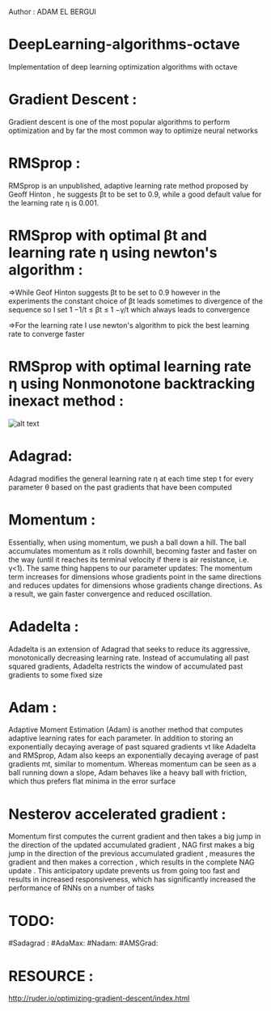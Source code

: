 Author : ADAM EL BERGUI

# DeepLearning-algorithms-octave
Implementation of deep learning optimization algorithms with octave

# Gradient Descent : 
Gradient descent is one of the most popular algorithms to perform optimization and by far the most common way to optimize neural networks

# RMSprop : 

RMSprop is an unpublished, adaptive learning rate method proposed by Geoff Hinton , he suggests βt to be set to 0.9, while a good default value for the learning rate η is 0.001.

# RMSprop with optimal βt and learning rate η using newton's algorithm  :
=>While Geof Hinton suggests βt to be set to 0.9 however in the experiments the constant
choice of βt leads sometimes to divergence of the sequence so I set 1 −1/t ≤ βt ≤ 1 −γ/t  which always leads to convergence 

=>For the learning rate I use newton's algorithm to pick the best learning rate to converge faster 

# RMSprop with optimal learning rate η using Nonmonotone backtracking inexact method :
  ![alt text](https://raw.githubusercontent.com/XHAL9000/DeepLearning-algorithms-octave/nonmonotone.png)

# Adagrad:

Adagrad modifies the general learning rate η at each time step t for every parameter θ based on the past gradients that have been computed 

# Momentum :

Essentially, when using momentum, we push a ball down a hill. The ball accumulates momentum as it rolls downhill, becoming faster and faster on the way (until it reaches its terminal velocity if there is air resistance, i.e. γ<1). The same thing happens to our parameter updates: The momentum term increases for dimensions whose gradients point in the same directions and reduces updates for dimensions whose gradients change directions. As a result, we gain faster convergence and reduced oscillation.

# Adadelta :
Adadelta is an extension of Adagrad that seeks to reduce its aggressive, monotonically decreasing learning rate. Instead of accumulating all past squared gradients, Adadelta restricts the window of accumulated past gradients to some fixed size

# Adam :
 Adaptive Moment Estimation (Adam) is another method that computes adaptive learning rates for each parameter. In addition to storing an exponentially decaying average of past squared gradients vt like Adadelta and RMSprop, Adam also keeps an exponentially decaying average of past gradients mt, similar to momentum. Whereas momentum can be seen as a ball running down a slope, Adam behaves like a heavy ball with friction, which thus prefers flat minima in the error surface
# Nesterov accelerated gradient :
Momentum first computes the current gradient and then takes a big jump in the direction of the updated accumulated gradient , NAG first makes a big jump in the direction of the previous accumulated gradient , measures the gradient and then makes a correction , which results in the complete NAG update . This anticipatory update prevents us from going too fast and results in increased responsiveness, which has significantly increased the performance of RNNs on a number of tasks
# TODO: 
#Sadagrad :
#AdaMax:
#Nadam:
#AMSGrad:
# RESOURCE : 
http://ruder.io/optimizing-gradient-descent/index.html
